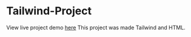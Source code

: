 # Tailwind-Project
View live project demo [here](https://chrisguenther333.github.io/tailwind-project/)
This project was made Tailwind and HTML.